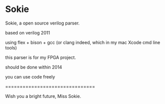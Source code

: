 Sokie
=====

Sokie, a open source verilog parser.

based on verilog 2011

using flex + bison + gcc (or clang indeed, which in my mac Xcode cmd line tools)

this parser is for my FPGA project.

should be done within 2014

you can use code freely

===============================

Wish you a bright future, Miss Sokie.
